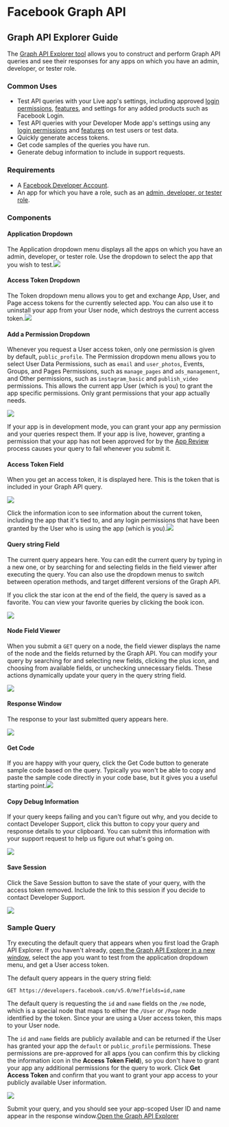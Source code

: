 # Facebook Graph API

## Graph API Explorer Guide <a href="#graph-api-explorer-guide" id="graph-api-explorer-guide"></a>

The [Graph API Explorer tool](https://developers.facebook.com/tools/explorer) allows you to construct and perform Graph API queries and see their responses for any apps on which you have an admin, developer, or tester role.

### Common Uses <a href="#common-uses" id="common-uses"></a>

-   Test API queries with your Live app's settings, including approved [login permissions](https://developers.facebook.com/docs/apps/review/login-permissions), [features](https://developers.facebook.com/docs/apps/review/feature), and settings for any added products such as Facebook Login.
-   Test API queries with your Developer Mode app's settings using any [login permissions](https://developers.facebook.com/docs/apps/review/login-permissions) and [features](https://developers.facebook.com/docs/apps/review/feature) on test users or test data.
-   Quickly generate access tokens.
-   Get code samples of the queries you have run.
-   Generate debug information to include in support requests.

### Requirements <a href="#requirements" id="requirements"></a>

-   A [Facebook Developer Account](https://developers.facebook.com/apps).
-   An app for which you have a role, such as an [admin, developer, or tester role](https://developers.facebook.com/docs/apps#roles).

### Components <a href="#components" id="components"></a>

#### Application Dropdown <a href="#application-dropdown" id="application-dropdown"></a>

The Application dropdown menu displays all the apps on which you have an admin, developer, or tester role. Use the dropdown to select the app that you wish to test.![](https://scontent.fewr1-6.fna.fbcdn.net/v/t39.2365-6/79251764_578537029630374_1089724127452856320_n.png?_nc_cat=103&ccb=1-5&_nc_sid=ad8a9d&_nc_ohc=nL1ZY7j_rzcAX-mFp44&_nc_ht=scontent.fewr1-6.fna&oh=1e872957049915cc3879589ff074de9b&oe=6159DFF1)

#### Access Token Dropdown <a href="#access-token-dropdown" id="access-token-dropdown"></a>

The Token dropdown menu allows you to get and exchange App, User, and Page access tokens for the currently selected app. You can also use it to uninstall your app from your User node, which destroys the current access token.![](https://scontent.fewr1-5.fna.fbcdn.net/v/t39.2365-6/79446757_993982860994763_1363200333165101056_n.png?_nc_cat=106&ccb=1-5&_nc_sid=ad8a9d&_nc_ohc=-4W-dlzyItQAX8WEREY&_nc_ht=scontent.fewr1-5.fna&oh=03df1995ea901e4e9a4e3b0d695f52eb&oe=615988D1)

#### Add a Permission Dropdown <a href="#permissions" id="permissions"></a>

Whenever you request a User access token, only one permission is given by default, `public_profile`. The Permission dropdown menu allows you to select User Data Permissions, such as `email` and `user_photos`, Events, Groups, and Pages Permissions, such as `manage_pages` and `ads_management`, and Other permissions, such as `instagram_basic` and `publish_video` permissions. This allows the current app User (which is you) to grant the app specific permissions. Only grant permissions that your app actually needs.

![](https://scontent.fewr1-6.fna.fbcdn.net/v/t39.2365-6/79532377_432699407662681_8754821856827015168_n.png?_nc_cat=109&ccb=1-5&_nc_sid=ad8a9d&_nc_ohc=rpxO7-wxTVEAX9bUjyC&_nc_ht=scontent.fewr1-6.fna&oh=a5db4d6a80faf70f2dd340b999a9bafe&oe=6159E76D)

If your app is in development mode, you can grant your app any permission and your queries respect them. If your app is live, however, granting a permission that your app has not been approved for by the [App Review](https://developers.facebook.com/docs/apps/review) process causes your query to fail whenever you submit it.

#### Access Token Field <a href="#access-token-field" id="access-token-field"></a>

When you get an access token, it is displayed here. This is the token that is included in your Graph API query.

![](https://scontent.fewr1-5.fna.fbcdn.net/v/t39.2365-6/79241963_579505805926422_7830754897153753088_n.png?_nc_cat=104&ccb=1-5&_nc_sid=ad8a9d&_nc_ohc=HZN-09dwvj8AX8pyD8Z&_nc_ht=scontent.fewr1-5.fna&oh=f59e4a7e615f41a8d2df1ba0f695a146&oe=615925E4)

Click the information icon to see information about the current token, including the app that it's tied to, and any login permissions that have been granted by the User who is using the app (which is you).![](https://scontent.fewr1-5.fna.fbcdn.net/v/t39.2365-6/79588248_2531830050434402_8742483506707300352_n.png?_nc_cat=106&ccb=1-5&_nc_sid=ad8a9d&_nc_ohc=aRZh1i6SF3MAX957oiR&_nc_ht=scontent.fewr1-5.fna&oh=91d3e039da1be5ce1883ce7fda9978c5&oe=615A997F)

#### Query string Field <a href="#query-string-field" id="query-string-field"></a>

The current query appears here. You can edit the current query by typing in a new one, or by searching for and selecting fields in the field viewer after executing the query. You can also use the dropdown menus to switch between operation methods, and target different versions of the Graph API.

If you click the star icon at the end of the field, the query is saved as a favorite. You can view your favorite queries by clicking the book icon.

![](https://scontent.fewr1-5.fna.fbcdn.net/v/t39.2365-6/79433831_2496738383900059_4484149369754353664_n.png?_nc_cat=105&ccb=1-5&_nc_sid=ad8a9d&_nc_ohc=2xrUCpVHCh8AX-ecXam&_nc_ht=scontent.fewr1-5.fna&oh=6d059e1c443663651bac1cb9231a59d3&oe=6159D713)

#### Node Field Viewer <a href="#node-field-viewer" id="node-field-viewer"></a>

When you submit a `GET` query on a node, the field viewer displays the name of the node and the fields returned by the Graph API. You can modify your query by searching for and selecting new fields, clicking the plus icon, and choosing from available fields, or unchecking unnecessary fields. These actions dynamically update your query in the query string field.

![](https://scontent.fewr1-5.fna.fbcdn.net/v/t39.2365-6/79360573_437031223866268_5947414435097214976_n.png?_nc_cat=105&ccb=1-5&_nc_sid=ad8a9d&_nc_ohc=VUj8A42ThZ8AX_2z67-&_nc_ht=scontent.fewr1-5.fna&oh=d769fc707f5a487ab242ae0a20661c11&oe=6159311A)

#### Response Window <a href="#response-window" id="response-window"></a>

The response to your last submitted query appears here.

![](https://scontent.fewr1-6.fna.fbcdn.net/v/t39.2365-6/79352250_2571914689754767_3905651054900936704_n.png?_nc_cat=109&ccb=1-5&_nc_sid=ad8a9d&_nc_ohc=sfx6krO3AFIAX8ZPg3E&_nc_ht=scontent.fewr1-6.fna&oh=6675a37b9656aa36fd8c83d1f721e2a9&oe=615A3F63)

#### Get Code <a href="#get-code" id="get-code"></a>

If you are happy with your query, click the Get Code button to generate sample code based on the query. Typically you won't be able to copy and paste the sample code directly in your code base, but it gives you a useful starting point.![](https://scontent.fewr1-5.fna.fbcdn.net/v/t39.2365-6/80064637_567020644084611_3472173251394797568_n.png?_nc_cat=107&ccb=1-5&_nc_sid=ad8a9d&_nc_ohc=TTILDwwz_p8AX9xC61o&_nc_ht=scontent.fewr1-5.fna&oh=a4cdfbcf9f7451de958da51b20ec70ac&oe=6159F294)

#### Copy Debug Information <a href="#copy-debug-information" id="copy-debug-information"></a>

If your query keeps failing and you can't figure out why, and you decide to contact Developer Support, click this button to copy your query and response details to your clipboard. You can submit this information with your support request to help us figure out what's going on.

![](https://scontent.fewr1-6.fna.fbcdn.net/v/t39.2365-6/78630150_491884384764225_5239037112371642368_n.png?_nc_cat=103&ccb=1-5&_nc_sid=ad8a9d&_nc_ohc=iXklahBitH8AX_d25TK&_nc_ht=scontent.fewr1-6.fna&oh=e663d54a039922a8f1fb96356a272351&oe=61595F37)

#### Save Session <a href="#save-session" id="save-session"></a>

Click the Save Session button to save the state of your query, with the access token removed. Include the link to this session if you decide to contact Developer Support.

![](https://scontent.fewr1-5.fna.fbcdn.net/v/t39.2365-6/79326442_474875476772137_6998622253617250304_n.png?_nc_cat=104&ccb=1-5&_nc_sid=ad8a9d&_nc_ohc=IuF2sVIELokAX_mlNea&_nc_ht=scontent.fewr1-5.fna&oh=c8c9e08e45fa2ed64b5c3ecba0db8c3a&oe=6158DB5B)

### Sample Query <a href="#sample-query" id="sample-query"></a>

Try executing the default query that appears when you first load the Graph API Explorer. If you haven't already, [open the Graph API Explorer in a new window](https://developers.facebook.com/tools/explorer), select the app you want to test from the application dropdown menu, and get a User access token.

The default query appears in the query string field:

```
GET https://developers.facebook.com/v5.0/me?fields=id,name
```

The default query is requesting the `id` and `name` fields on the `/me` node, which is a special node that maps to either the `/User` or `/Page` node identified by the token. Since your are using a User access token, this maps to your User node.

The `id` and `name` fields are publicly available and can be returned if the User has granted your app the `default` or `public_profile` permissions. These permissions are pre-approved for all apps (you can confirm this by clicking the information icon in the **Access Token Field**), so you don't have to grant your app any additional permissions for the query to work. Click **Get Access Token** and confirm that you want to grant your app access to your publicly available User information.

![](https://scontent.fewr1-5.fna.fbcdn.net/v/t39.2365-6/79918818_2547429572153654_5190211881201041408_n.png?_nc_cat=111&ccb=1-5&_nc_sid=ad8a9d&_nc_ohc=MlqfKC_0EmoAX_Jv-Cp&_nc_ht=scontent.fewr1-5.fna&oh=3db497a3fb5d0edee62345524791e203&oe=61591A5A)

Submit your query, and you should see your app-scoped User ID and name appear in the response window.[Open the Graph API Explorer](https://developers.facebook.com/tools/explorer)
